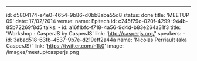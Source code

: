 ---
id: d5804174-e4e0-4654-9b86-d0bb8aba55d8
status: done
title: 'MEETUP 09'
date: 17/02/2014
venue:
    name: Epitech
    id: c245f79c-020f-4299-944b-85b72269f8d5
talks:
    -
        id: a16f1bfc-f718-4a56-9d4d-b83e264a31f3
        title: 'Workshop : CasperJS by CasperJS'
        link: 'http://casperjs.org/'
        speakers:
            -
                id: 3abad518-63fb-4537-9b7e-d219eff2a44a
                name: 'Nicolas Perriault (aka CasperJS)'
                link: 'https://twitter.com/n1k0'
image: /images/meetup/casperjs.png
